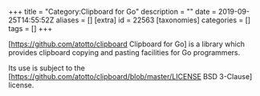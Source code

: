 +++
title = "Category:Clipboard for Go"
description = ""
date = 2019-09-25T14:55:52Z
aliases = []
[extra]
id = 22563
[taxonomies]
categories = []
tags = []
+++

[https://github.com/atotto/clipboard Clipboard for Go] is a library which provides clipboard copying and pasting facilities for Go programmers.

Its use is subject to the [https://github.com/atotto/clipboard/blob/master/LICENSE BSD 3-Clause] license.
